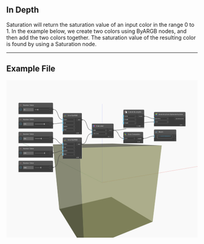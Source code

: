 ## In Depth
Saturation will return the saturation value of an input color in the range 0 to 1. In the example below, we create two colors using ByARGB nodes, and then add the two colors together. The saturation value of the resulting color is found by using a Saturation node.
___
## Example File

![Saturation](./DSCore.Color.Saturation_img.jpg)

